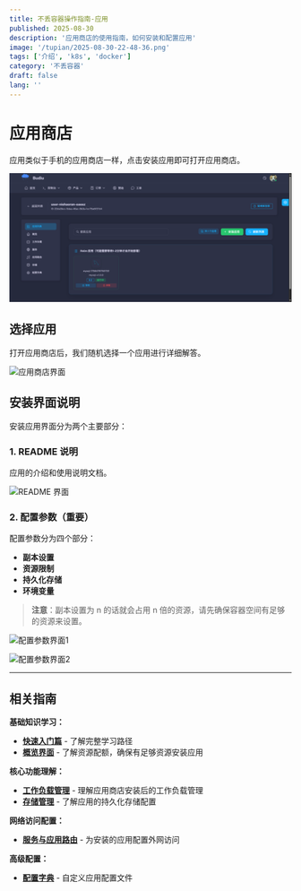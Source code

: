 ```yaml
---
title: 不丢容器操作指南-应用
published: 2025-08-30
description: '应用商店的使用指南，如何安装和配置应用'
image: '/tupian/2025-08-30-22-48-36.png'
tags: ['介绍', 'k8s', 'docker']
category: '不丢容器'
draft: false 
lang: ''
---
```


# 应用商店

应用类似于手机的应用商店一样，点击安装应用即可打开应用商店。

![应用商店入口](/public/tupian/2025-08-30-22-48-36.png)

## 选择应用

打开应用商店后，我们随机选择一个应用进行详细解答。

![应用商店界面](/tupian/2025-08-30-22-49-40.png)

## 安装界面说明

安装应用界面分为两个主要部分：

### 1. README 说明

应用的介绍和使用说明文档。

![README 界面](/tupian/2025-08-30-22-50-28.png)

### 2. 配置参数（重要）

配置参数分为四个部分：

- **副本设置**
- **资源限制**
- **持久化存储**
- **环境变量**

> **注意**：副本设置为 n 的话就会占用 n 倍的资源，请先确保容器空间有足够的资源来设置。

![配置参数界面1](/tupian/2025-08-30-22-50-50.png)

![配置参数界面2](/tupian/2025-08-30-22-51-04.png)

---

## 相关指南

**基础知识学习：**
- **[快速入门篇](/posts/不丢容器操作指南-快速入门篇/)** - 了解完整学习路径
- **[概览界面](/posts/不丢容器操作指南-概览/)** - 了解资源配额，确保有足够资源安装应用

**核心功能理解：**
- **[工作负载管理](/posts/不丢容器操作指南-工作负载/)** - 理解应用商店安装后的工作负载管理
- **[存储管理](/posts/不丢容器操作指南-存储/)** - 了解应用的持久化存储配置

**网络访问配置：**
- **[服务与应用路由](/posts/不丢容器操作指南-服务与应用路由/)** - 为安装的应用配置外网访问

**高级配置：**
- **[配置字典](/posts/不丢容器操作指南-配置字典/)** - 自定义应用配置文件